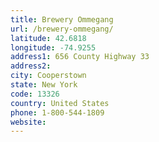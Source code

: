 ```yaml
---
title: Brewery Ommegang
url: /brewery-ommegang/
latitude: 42.6818
longitude: -74.9255
address1: 656 County Highway 33
address2: 
city: Cooperstown
state: New York
code: 13326
country: United States
phone: 1-800-544-1809
website: 
---
```


